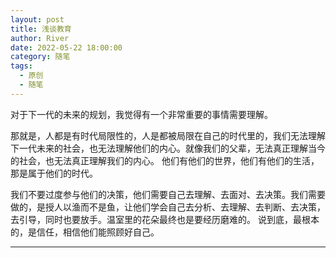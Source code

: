 ```yaml
---
layout: post
title: 浅谈教育
author: River
date: 2022-05-22 18:00:00
category: 随笔
tags:
  - 原创
  - 随笔
---
```


对于下一代的未来的规划，我觉得有一个非常重要的事情需要理解。

<!-- more -->

那就是，人都是有时代局限性的，人是都被局限在自己的时代里的，我们无法理解下一代未来的社会，也无法理解他们的内心。就像我们的父辈，无法真正理解当今的社会，也无法真正理解我们的内心。
他们有他们的世界，他们有他们的生活，那是属于他们的时代。

我们不要过度参与他们的决策，他们需要自己去理解、去面对、去决策。我们需要做的，是授人以渔而不是鱼，让他们学会自己去分析、去理解、去判断、去决策，去引导，同时也要放手。温室里的花朵最终也是要经历磨难的。
说到底，最根本的，是信任，相信他们能照顾好自己。

---
